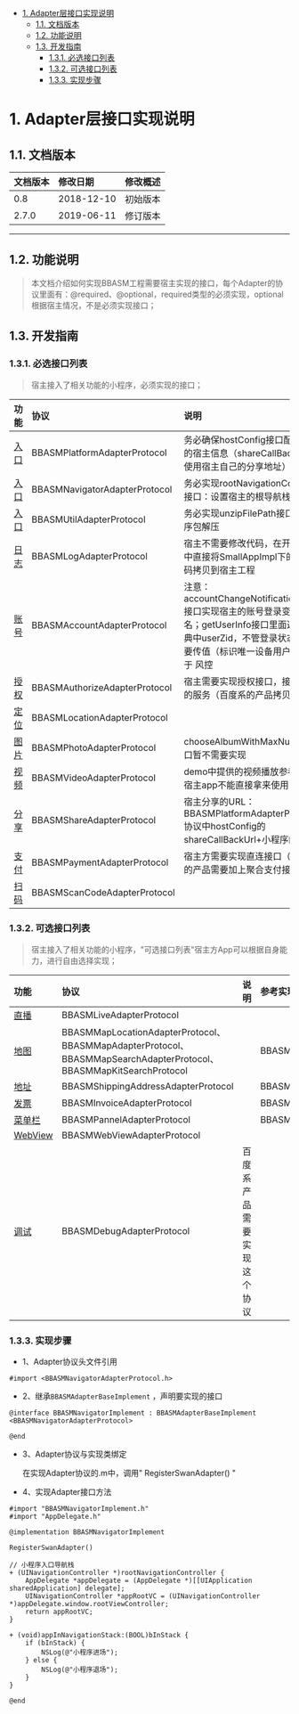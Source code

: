 <!-- TOC -->

- [1. Adapter层接口实现说明](#1-Adapter层接口实现说明)
    - [1.1. 文档版本](#11-文档版本)
    - [1.2. 功能说明](#12-功能说明)
    - [1.3. 开发指南](#13-开发指南)
        - [1.3.1. 必选接口列表](#131-必选接口列表)
        - [1.3.2. 可选接口列表](#132-可选接口列表)
        - [1.3.3. 实现步骤](#133-实现步骤)

<!-- /TOC -->
# 1. Adapter层接口实现说明
## 1.1. 文档版本

|文档版本|修改日期|修改概述|
|:--|:--|:--|
|0.8|2018-12-10|初始版本|
|2.7.0|2019-06-11|修订版本|

--------------------------
## 1.2. 功能说明
> 本文档介绍如何实现BBASM工程需要宿主实现的接口，每个Adapter的协议里面有：@required、@optional，required类型的必须实现，optional根据宿主情况，不是必须实现接口；

## 1.3. 开发指南
### 1.3.1. 必选接口列表
> 宿主接入了相关功能的小程序，必须实现的接口；


|功能|协议|说明|参考实现|
|:--|:--|:--|:--|
|[入口](Platform.md)| BBASMPlatformAdapterProtocol | 务必确保hostConfig接口配置正确的宿主信息（shareCallBackUrl请使用宿主自己的分享地址） | BBASMPlatformImplement |
|[入口](导航栏.md)| BBASMNavigatorAdapterProtocol | 务必实现rootNavigationController接口：设置宿主的根导航栈 | BBASMNavigatorImplement | 
|[入口](Util.md)| BBASMUtilAdapterProtocol | 务必实现unzipFilePath接口：小程序包解压| BBASMUtilImplement | 
|[日志](日志.md)| BBASMLogAdapterProtocol | 宿主不需要修改代码，在开源demo中直接将SmallAppImpl下的UBC代码拷贝到宿主工程 | BBASMLogImplement |
|[账号](账号.md)| BBASMAccountAdapterProtocol | 注意：accountChangeNotificationName接口实现宿主的账号登录变化通知名；getUserInfo接口里面返回的字典中userZid，不管登录状态，都需要传值（标识唯一设备用户id），用于 风控 | BBASMAccountImplement |
|[授权](授权.md)| BBASMAuthorizeAdapterProtocol | 宿主需要实现授权接口，接入自己的服务（百度系的产品拷贝源码） | BBASMAuthorizeReqestImplement |
|[定位](定位.md)| BBASMLocationAdapterProtocol | | BBASMLocationImplement |
|[图片](图片.md)| BBASMPhotoAdapterProtocol | chooseAlbumWithMaxNumber接口暂不需要实现 | BBASMPhotoImplement |
|[视频](视频.md)| BBASMVideoAdapterProtocol | demo中提供的视频播放参考实现，宿主app不能直接拿来使用 | BBASMVideoImplement |
|[分享](分享.md)| BBASMShareAdapterProtocol | 宿主分享的URL：BBASMPlatformAdapterProtocol协议中hostConfig的shareCallBackUrl+小程序的信息 | BBASMShareImplement |
|[支付](支付.md)| BBASMPaymentAdapterProtocol | 宿主方需要实现直连接口（百度系的产品需要加上聚合支付接口实现） |
|[扫码](扫码.md)| BBASMScanCodeAdapterProtocol | | BBASMScanCodeImplement |


### 1.3.2. 可选接口列表
> 宿主接入了相关功能的小程序，"可选接口列表"宿主方App可以根据自身能力，进行自由选择实现；

|功能|协议|说明|参考实现|
|:--|:--|:--|:--|
|[直播](直播.md)| BBASMLiveAdapterProtocol | |
|[地图](地图.md)| BBASMMapLocationAdapterProtocol、BBASMMapAdapterProtocol、BBASMMapSearchAdapterProtocol、BBASMMapKitSearchProtocol | | BBASMMapLocationImplement |
|[地址](地址.md)| BBASMShippingAddressAdapterProtocol | | BBASMShippingAddressImplement |
|[发票](发票.md)| BBASMInvoiceAdapterProtocol | | BBASMInvoiceImplement |
|[菜单栏](菜单栏.md)| BBASMPannelAdapterProtocol | | BBASMPannelImplement |
|[WebView](WebView.md)| BBASMWebViewAdapterProtocol | |
|[调试](调试.md)| BBASMDebugAdapterProtocol | 百度系产品需要实现这个协议 |


### 1.3.3. 实现步骤
* 1、Adapter协议头文件引用

```
#import <BBASMNavigatorAdapterProtocol.h>
```
* 2、继承`BBASMAdapterBaseImplement` ，声明要实现的接口

```
@interface BBASMNavigatorImplement : BBASMAdapterBaseImplement <BBASMNavigatorAdapterProtocol>

@end
```
* 3、Adapter协议与实现类绑定
  
  在实现Adapter协议的.m中，调用" RegisterSwanAdapter() "

* 4、实现Adapter接口方法

```
#import "BBASMNavigatorImplement.h"
#import "AppDelegate.h"

@implementation BBASMNavigatorImplement

RegisterSwanAdapter()

// 小程序入口导航栈
+ (UINavigationController *)rootNavigationController {
    AppDelegate *appDelegate = (AppDelegate *)[[UIApplication sharedApplication] delegate];
    UINavigationController *appRootVC = (UINavigationController *)appDelegate.window.rootViewController;
    return appRootVC;
}

+ (void)appInNavigationStack:(BOOL)bInStack {
    if (bInStack) {
        NSLog(@"小程序进场");
    } else {
        NSLog(@"小程序退场");
    }
}

@end

```



